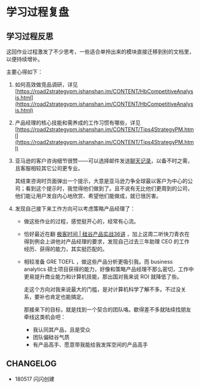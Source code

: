 # 学习过程复盘

## 学习过程反思

这回作业过程激发了不少思考，一些适合单拎出来的模块直接迁移到别的文档里，以便持续增补。

主要心得如下：

1. 如何高效做竞品调研，详见 [https://road2strategypm.ishanshan.im/CONTENT/HbCompetitiveAnalysis.html](https://road2strategypm.ishanshan.im/CONTENT/HbCompetitiveAnalysis.html)
2. 产品经理的核心技能和需养成的工作习惯有哪些，详见 [https://road2strategypm.ishanshan.im/CONTENT/Tips4StrategyPM.html](https://road2strategypm.ishanshan.im/CONTENT/Tips4StrategyPM.html)
3. 亚马逊的客户咨询细节很赞——可以选择邮件发送[聊天记录](https://github.com/ishanshan/Road2StrategyPM/blob/master/Course3jkSPM/Chap3TaskResearchLog.md)，以备不时之需，且客服相较其它公司更专业。

   其结束咨询时页面弹出一个提示，大意是亚马逊力争全球最以客户为中心的公司；看到这个提示时，我觉得他们做到了。且不说有无比他们更周到的公司，他们能让用户发自内心地欣赏、希望他们能做成，就已很厉害。

4. 发现自己接下来工作方向可以考虑策略产品经理了：
   * 做这些作业的过程，感觉挺开心的，经常有心流。
   * 恰好最近在翻 [极客时间 \| 硅谷产品实战36讲](https://time.geekbang.org/column/intro/80?code=BB8X%2FcsqUhcOVbB2IwYMu635KHNUrC8nFZIhGJG3xaI%3D) ，加上这周二听快刀青衣在得到例会上讲他对产品经理的要求，发现自己过去三年助理 CEO 的工作经历、获得的能力，其实挺匹配的。
   * 相较准备 GRE TOEFL ，做这些产品分析更吸引我。而 business analytics 硕士项目获得的能力，好像和策略产品经理不那么密切，工作中更易提升商业能力和计算机技能，那出国对我来说 ROI 就降低了些。

     走这个方向对我来说最大的门槛，是对计算机科学了解不多。不过没关系，要补也肯定也能搞定。

     那接来下的目标，就是找到一个契合的团队咯。歇得差不多就陆续找朋友牵线这类机会吧：

     * 我认同其产品，且是受众
     * 团队偏硅谷气质
     * 有产品高手、愿意带我能给我发挥空间的产品高手

## CHANGELOG

* 180517 闪闪创建

